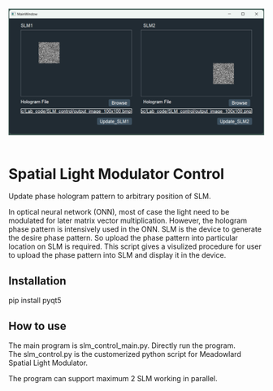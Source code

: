 <div align="center">
<img src="https://raw.githubusercontent.com/YZUCAM/SLM_control/main/docsrc/SLM_ui_example.png"><br><br>
</div>


# Spatial Light Modulator Control
Update phase hologram pattern to arbitrary position of SLM.

In optical neural network (ONN), most of case the light need to be modulated for later matrix vector multiplication. However, the hologram phase pattern is intensively used in the ONN. SLM is the device to generate the desire phase pattern. So upload the phase pattern into particular location on SLM is required. This script gives a visulized procedure for user to upload the phase pattern into SLM and display it in the device.

## Installation
pip install pyqt5<br>

## How to use
The main program is slm_control_main.py. Directly run the program.<br>
The slm_control.py is the customerized python script for Meadowlard Spatial Light Modulator.

The program can support maximum 2 SLM working in parallel.
